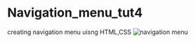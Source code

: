# Navigation_menu_tut4
creating navigation menu uisng HTML,CSS
![navigation menu](https://user-images.githubusercontent.com/110442600/208500728-f09471c2-0351-4579-bd4f-525ed4ea3c23.png)
